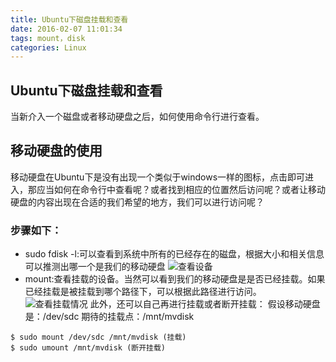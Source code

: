 ```yaml
---
title: Ubuntu下磁盘挂载和查看 
date: 2016-02-07 11:01:34
tags: mount，disk
categories: Linux
---
```

## Ubuntu下磁盘挂载和查看
当新介入一个磁盘或者移动硬盘之后，如何使用命令行进行查看。
<!--more-->
## 移动硬盘的使用
移动硬盘在Ubuntu下是没有出现一个类似于windows一样的图标，点击即可进入，那应当如何在命令行中查看呢？或者找到相应的位置然后访问呢？或者让移动硬盘的内容出现在合适的我们希望的地方，我们可以进行访问呢？
### 步骤如下：
- sudo fdisk -l:可以查看到系统中所有的已经存在的磁盘，根据大小和相关信息可以推测出哪一个是我们的移动硬盘
![查看设备](linux_fonts/mymv.png)
- mount:查看挂载的设备。当然可以看到我们的移动硬盘是是否已经挂载。如果已经挂载是被挂载到哪个路径下，可以根据此路径进行访问。
![查看挂载情况](linux_fonts/mvpath.png)
此外，还可以自己再进行挂载或者断开挂载：
假设移动硬盘是：/dev/sdc 期待的挂载点：/mnt/mvdisk
```shell
$ sudo mount /dev/sdc /mnt/mvdisk (挂载)
$ sudo umount /mnt/mvdisk (断开挂载)
```
